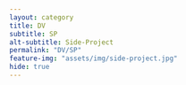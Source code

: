 ```yaml
---
layout: category
title: DV
subtitle: SP
alt-subtitle: Side-Project
permalink: "DV/SP"
feature-img: "assets/img/side-project.jpg"
hide: true
---
```

